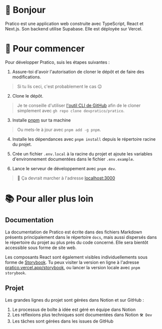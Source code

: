 # 👋 Bonjour

Pratico est une application web construite avec TypeScript, React et Next.js. Son backend utilise Supabase. Elle est déployée sur Vercel.



# 🚀 Pour commencer

Pour développer Pratico, suis les étapes suivantes :
1. Assure-toi d'avoir l'autorisation de cloner le dépôt et de faire des modifications.
>Si tu lis ceci, c'est probablement le cas 😉

2. Clone le dépôt.
>Je te conseille d'utiliser [l'outil CLI de GitHub](https://cli.github.com/) afin de le cloner simplement avec `gh repo clone devpratico/pratico`.

3. Installe [pnpm](https://pnpm.io/fr/) sur ta machine
>Ou mets-le à jour avec `pnpm add -g pnpm`.

4. Installe les dépendances avec `pnpm install` depuis le répertoire racine du projet.

5. Crée un fichier `.env.local` à la racine du projet et ajoute les variables d'environnement documentées dans le fichier `.env.example`.

5. Lance le serveur de développement avec `pnpm dev`.

>🤞 Ça devrait marcher à l'adresse [localhost:3000](http://localhost:3000)



# 📚 Pour aller plus loin

## Documentation

La documentation de Pratico est écrite dans des fichiers Markdown présents principalement dans le répertoire `docs`, mais aussi dispersés dans le répertoire du projet au plus près du code concerné. Elle sera bientôt accessible sous forme de site web.

Les composants React sont également visibles individuellements sous forme de [Storybook](https://storybook.js.org/). Tu peux visiter la version en ligne à l'adresse [pratico.vercel.app/storybook](https://pratico-storybook.vercel.app), ou lancer la version locale avec `pnpm storybook`.


## Projet

Les grandes lignes du projet sont gérées dans Notion et sur GitHub :
1. Le processus de boîte à idée est géré en équipe dans Notion
2. Les réflexions plus techniques sont documentées dans Notion `🛠️ Dev`
3. Les tâches sont gérées dans les issues de GitHub